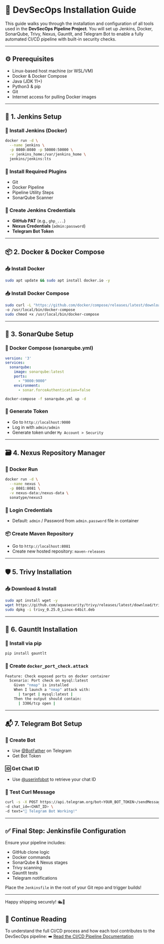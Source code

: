 # 🧰 DevSecOps Installation Guide

This guide walks you through the installation and configuration of all tools used in the **DevSecOps Pipeline Project**. You will set up Jenkins, Docker, SonarQube, Trivy, Nexus, Gauntlt, and Telegram Bot to enable a fully automated CI/CD pipeline with built-in security checks.

---

## ⚙️ Prerequisites
- Linux-based host machine (or WSL/VM)
- Docker & Docker Compose
- Java (JDK 11+)
- Python3 & pip
- Git
- Internet access for pulling Docker images

---

## 🔧 1. Jenkins Setup

### 🧱 Install Jenkins (Docker)
```bash
docker run -d \
  --name jenkins \
  -p 8080:8080 -p 50000:50000 \
  -v jenkins_home:/var/jenkins_home \
  jenkins/jenkins:lts
```

### 🔑 Install Required Plugins
- Git
- Docker Pipeline
- Pipeline Utility Steps
- SonarQube Scanner

### 🔐 Create Jenkins Credentials
- **GitHub PAT** (e.g., `ghp_...`)
- **Nexus Credentials** (`admin:password`)
- **Telegram Bot Token**

---

## 📦 2. Docker & Docker Compose

### 📥 Install Docker
```bash
sudo apt update && sudo apt install docker.io -y
```

### 📥 Install Docker Compose
```bash
sudo curl -L "https://github.com/docker/compose/releases/latest/download/docker-compose-$(uname -s)-$(uname -m)" \
-o /usr/local/bin/docker-compose
sudo chmod +x /usr/local/bin/docker-compose
```

---

## 🧪 3. SonarQube Setup

### 🔧 Docker Compose (sonarqube.yml)
```yaml
version: '3'
services:
  sonarqube:
    image: sonarqube:latest
    ports:
      - "9000:9000"
    environment:
      - sonar.forceAuthentication=false
```
```bash
docker-compose -f sonarqube.yml up -d
```

### 🔐 Generate Token
- Go to `http://localhost:9000`
- Log in with `admin/admin`
- Generate token under `My Account > Security`

---

## 🗃️ 4. Nexus Repository Manager

### 🔧 Docker Run
```bash
docker run -d \
  --name nexus \
  -p 8081:8081 \
  -v nexus-data:/nexus-data \
  sonatype/nexus3
```

### 🔐 Login Credentials
- Default: `admin` / Password from `admin.password` file in container

### 📦 Create Maven Repository
- Go to `http://localhost:8081`
- Create new hosted repository: `maven-releases`

---

## 🛡️ 5. Trivy Installation

### 📥 Download & Install
```bash
sudo apt install wget -y
wget https://github.com/aquasecurity/trivy/releases/latest/download/trivy_0.25.0_Linux-64bit.deb
sudo dpkg -i trivy_0.25.0_Linux-64bit.deb
```

---

## 🧨 6. Gauntlt Installation

### 🐍 Install via pip
```bash
pip install gauntlt
```

### 📁 Create `docker_port_check.attack`
```bash
Feature: Check exposed ports on docker container
  Scenario: Port check on mysql:latest
    Given "nmap" is installed
    When I launch a "nmap" attack with:
      | target | mysql:latest |
    Then the output should contain:
      | 3306/tcp open |
```

---

## 📬 7. Telegram Bot Setup

### 🤖 Create Bot
- Use [@BotFather](https://t.me/botfather) on Telegram
- Get Bot Token

### 🆔 Get Chat ID
- Use [@userinfobot](https://t.me/userinfobot) to retrieve your chat ID

### 🧪 Test Curl Message
```bash
curl -s -X POST https://api.telegram.org/bot<YOUR_BOT_TOKEN>/sendMessage \
-d chat_id=<CHAT_ID> \
-d text="🚀 Telegram Bot Working!"
```

---

## ✅ Final Step: Jenkinsfile Configuration

Ensure your pipeline includes:
- GitHub clone logic
- Docker commands
- SonarQube & Nexus stages
- Trivy scanning
- Gauntlt tests
- Telegram notifications

Place the `Jenkinsfile` in the root of your Git repo and trigger builds!

---

Happy shipping securely! 🛳️🔐

## 📘 Continue Reading
To understand the full CI/CD process and how each tool contributes to the DevSecOps pipeline:
➡️ [Read the CI/CD Pipeline Documentation](pipeline.md)
